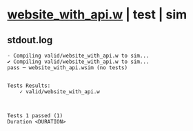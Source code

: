 # [website_with_api.w](../../../../examples/tests/valid/website_with_api.w) | test | sim

## stdout.log
```log
- Compiling valid/website_with_api.w to sim...
✔ Compiling valid/website_with_api.w to sim...
pass ─ website_with_api.wsim (no tests)
 

Tests Results:
    ✓ valid/website_with_api.w



Tests 1 passed (1) 
Duration <DURATION>

```

